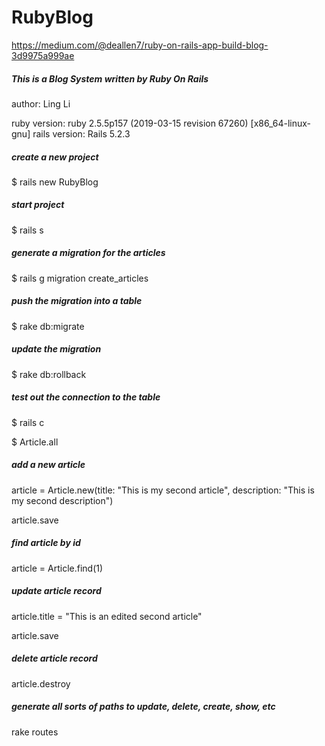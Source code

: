 # RubyBlog
https://medium.com/@deallen7/ruby-on-rails-app-build-blog-3d9975a999ae

##### This is a Blog System written by Ruby On Rails

author: Ling Li

ruby version: ruby 2.5.5p157 (2019-03-15 revision 67260) [x86_64-linux-gnu]
rails version: Rails 5.2.3

##### create a new project

$ rails new RubyBlog

##### start project

$ rails s

##### generate a migration for the articles

$ rails g migration create_articles

##### push the migration into a table

$ rake db:migrate


##### update the migration 
$ rake db:rollback

##### test out the connection to the table

$ rails c

$ Article.all

##### add a new article 

article = Article.new(title: "This is my second article", description: "This is my second description")

article.save

##### find article by id

article = Article.find(1)

##### update article record

article.title = "This is an edited second article"

article.save

##### delete article record

article.destroy

##### generate all sorts of paths to update, delete, create, show, etc

rake routes





